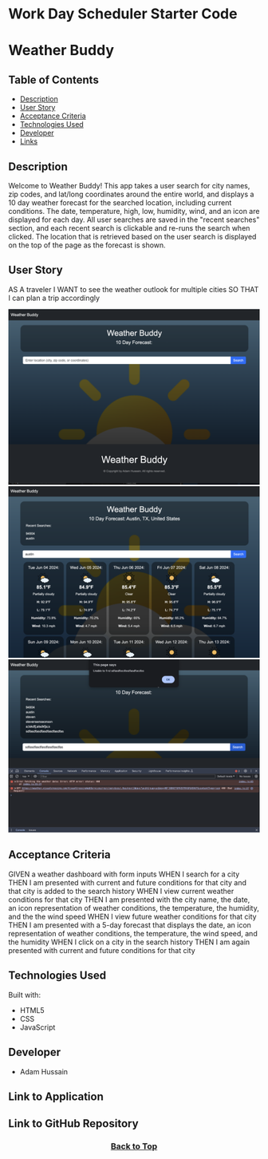 # Work Day Scheduler Starter Code
# Weather Buddy

## Table of Contents

* [Description](#description)
* [User Story](#user-story)
* [Acceptance Criteria](#acceptance-criteria)
* [Technologies Used](#technologies-used)
* [Developer](#developer)
* [Links](#link-to-application)

## Description
Welcome to Weather Buddy! This app takes a user search for city names, zip codes, and lat/long coordinates around the entire world, and displays a 10 day weather forecast for the searched location, including current conditions. The date, temperature, high, low, humidity, wind, and an icon are displayed for each day. All user searches are saved in the "recent searches" section, and each recent search is clickable and re-runs the search when clicked. The location that is retrieved based on the user search is displayed on the top of the page as the forecast is shown. 

## User Story
AS A traveler
I WANT to see the weather outlook for multiple cities
SO THAT I can plan a trip accordingly


![markdown](./assets/images/markdown1.png)
![markdown](./assets/images/markdown2.png)
![markdown](./assets/images/markdown3.png)


## Acceptance Criteria

GIVEN a weather dashboard with form inputs
WHEN I search for a city
THEN I am presented with current and future conditions for that city and that city is added to the search history
WHEN I view current weather conditions for that city
THEN I am presented with the city name, the date, an icon representation of weather conditions, the temperature, the humidity, and the the wind speed
WHEN I view future weather conditions for that city
THEN I am presented with a 5-day forecast that displays the date, an icon representation of weather conditions, the temperature, the wind speed, and the humidity
WHEN I click on a city in the search history
THEN I am again presented with current and future conditions for that city

## Technologies Used

Built with:
* HTML5
* CSS
* JavaScript

## Developer
* Adam Hussain


## Link to Application

## Link to GitHub Repository

### <p align="center">[Back to Top](#weather-dashboard)</p> 
